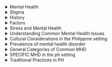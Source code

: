 <details>
   <summary>Mental Health</summary>

# Mental Health

**RA 11036 Mental Health Act of the Philippines**
- The state commits itself to promoting the well being of people by ensuring that Mental health is:
  - **Valued**
  - **Promoted**
  - **Protected**
  - Mental conditions are **treated and prevented**
- Service are free from coercion and accountable to the service users.
- people affected are able to exercise the full range of human rights and participate fully in society adn at work free from stigmazation and discrimination

### Importance of Mental Health

> Mental and Physical health are equally important components of overall health
>
> plays a crucial role in relationships
>
> affects the quality of life

### What happens if we neglect our mental health
- Chronic physical health issues
- Instability in your daily life
- **Incarceration** - prison
- Suicide

### Common mental health issues in PH
- Major depressive disorder
- Anxiety
- Substance Use
</details>

<details>
   <summary>Stigma</summary>

   # Stigma on mental Health

**MISCONCEPTIONS, DISCRIMINATIONS, MISUNDERSTANDING**

- Involves **negative attitudes/discrimination** against someone based on a disgusting characteristics such as a mental illness, health condition/disability
- **Social Stigmas**
  - can be related to other characteristics like **gender, sexuality, race, religion, and culture**
- lack of awarenes -> **misunderstandings, misinterpretations** regarding mental health
- can affect people with  mental illness
</details>

<details>
   <summary>History</summary>

   # History of Stigma
   - **Ancient Beliefs**
     - In ancient civilizations, mental illnesses were of then attributed to supernatural cause such as possession by evil spirits
   - **Medieval Views**
     - in middle ages MI was often associated with **Demon possession/moral weakness**
   - **Asylums and institutionalization**
   - **Media Portrayals**
     - Erronoeus media portrayal regarding mental illnesses/challenges.
   - **Stigmatizing Language**
   - **Cultural Factors**
     - influenced perceptions of mental health.
</details>

<details>

   <summary>Factors</summary>

   # Protective Factors
   > Characteristices that enhance an individual's ability to cope with stress; reducing development of mental health problems.

   - **Stable Family Environment**
   - **Access to education and Resources**
   - **Healthy Lifestyle Choices**
   - **Strong Problem-Solving Skills**

   # Risk Factors
   > Factors that increase the likelihood of a persond eveloping mental health disorders/ experiencing psychological distress.
   
   - **Genetic Predisposition**
   - **Traumatic Experiences**
   - **Chronic Stress**
   - **Substance Abuse**
   - **Social isolation**
   - **Chronic Medical Conditions**
   - **Major Life Changes**
   - **Poverty and Socioeconomic Disadvantage**
</details>


<details>

<summary> Stress and Mental Health</summary>

# Stress and Mental Health

## Stress
   > A natural and **physiological response** that occurs when an individual perceies a threat, challenge, or demand in their environment

   > It is the body's way of **preparing to cope with a potentially difficult/dangerous situation.**

**Two main types**
  - Acute Stress (short term)
    - triggered by specific event
  - Chronic Stress (long term)
    - result from ongoing challenges

### Symptoms

| Physical                     | Psychological                         |
| ---                          | ---                                   |
| Increase heart rate & bp     | Anxiety & worry                       |
| Muscle Tension & pain        | Irritability / mood swings            |
| Digestive Problems           | Difficulty concentrating              |
| Fatigue                      | Changes in appetite (eats more/less)  |
| Sleep disturbances           | Racing thoughts                       |
| Headaches                    | Depression/ feelings of sadness       |
| Weakened immune system       |                                       |

## Sources of Stress
   - Life Events
   - Daily hassles
     - Academics
     - Job pressure
     - Money and financial worries
   - Family and interpersonal stress
   - Time pressure and overload
   - Anger
   - Trauma
   - Societal issues
   - Burnout

# Burnout 
  > **Chronic physical and emotional exhaustion** that is often accompanied by a sense of **reduced accomplishment and detachment form work/other responsibilities**

## types of burnout
  1. Work related
     - **Overload burnout**- excessive work load
     - **Neglect burnout** - emotionally detached
     - **Frenectic burnout** - pushes beyond the limit
     - **Under-challenged** - bored 
     - **Worn out** - in their roles for an extended period
  2. Others
     - **Academic** - acad pressure
     - **Caregiver** - provides care
     - **Parental** - parenting becomes excessive
     - **Creative** - creatively block
     - **Relationship** - emotionally drained with interpersonal relationship

  # Stress Diathesis Model
  > Psychological theory that aims to **explain how mental disorders** develop as a result of the **interplay between biological or genetic predispositions**
  > (diathesis) and evironmental stressors

</details>
<details>
<summary>Understanding Common Mental Health Issues </summary>

# Mental health disorders
> significant disturbances in an individuals thoughts, emotions, behavior

## Mental Health issues/Problems
> Less severe difficulties -> temporary

### Why do we need to address MHD?

**This can affect some of the ff negatively**
1. Individual well being
2. Physical health
3. Social and interpersonal relationships
4. Academic and occupational success
5. Public Safety
6. Economic impact
7. Prevention of suicidal behavior
8. Reducing stigma
9. Long term positive outcomes
10. Global impact - statistics
</details>

<details>
  <Summary> Cultural Considerations in the Philippine setting</Summary>

  1. **Strong Family & Community ties**
     > Relied upon for emotional support
  2. **Hiya (shame) / pakikisama (harmony)**
     > **Hiya** - Embarrassment from being open
     >
     > **Pakikisama** - maintaining harmonious relationship
  3. **Stigma surrounding mental health**
     > Barrier to seeking help
  4. **Cultural Beliefs**
     > _usog/kulam_ - influence how MH is interpreted
  5. **Religion and spirituality**
     > Source of solace & support
  6. **Colonial influence**
  7. **Economic and sociopolitical factors**
     > Poverty & Political instability
  8. **Access to mental health services**
     > Limited
  9. **Language and dialects**
      > affects communication
  10. **Resilience and bayanihan spirit**
      > helping one another can promote mental health
</details>

<details>
  <summary>Prevalence of mental health disorder</summary>

  ## Prevalence
  > The total number of individuals in a population who have a disease/health condition at a specific period of time
> 
> Percentage of a population

  1. **General Prevalence**
     > 3.3m living with MHD
  2. **Specific diorders**
     > Depression, anxiety, subtance use
  3. **Youth mental health**
     > 3/10 -> depressive symptoms

     > 7/10 -> anxiety related
  4. **Suicidal behavior**
     > PH has the highest suicidal rates in Southeast Asia -> among students
</details>

<details>
  <summary>General Categories of Common MHD</summary>

  ### Mood Disorders
  1. **Major Depressive disorder** - Persistent feelings of sadness
  2. **Bipolar disorder** - mood swings (depressive/manic episodes)
     
  ### Anxiety Disorder
  1. **Generalized Anxiety Disorder** - uncontrollable worry about everyday events
  2. **Panic Disorder** - unexpected panic attacks
  3. **Social Anciety Disorder** - Social phobia / avoidance of social situations

**Grounding Technique**
1. Breathing
2. 5 -> SEE
3. 4 -> TOUCH
4. 3 -> HEAR
5. 2 -> SMELL
6. 1 -> TASTE

  ### Substance Use Disorders
  1. **Alcohol use disorder** - inability to control alcohol
  2. **Drug use disorder**

  ### Psychotic Disorder
  1. **Schizophrenia**
     - disruptions in thinking, perception, emotions, and behavior
     - hallucinations & delusions
    
  ### Eating disorder
  1. **Anorexia Nervosa** - extreme fear of getting weight
  2. **Bulimia Nervosa** - binge eating then purging
  3. **PICA** - inedible eating
</details>

<details>

  <summary>SPECIFIC MHD in the ph setting</summary>
  
## In the PH

1. **Koro** - genetalia retracing
2. **Ataque de Nervios** - outbursts of emotion
3. **Susto** - emotional & physical distress fright/traumatic experience
4. **Kulam** - witchcraft/sorcery
5. **Lamig** - "cold"/negative energy
6. **Gayuma** - love potion
7. **Bati** - evil eye / envy
8. **Bangungot** - nightmare

## Various Parts of the world

1. **Susto**
2. **Hwa Byung** - repressed anger/stress
3. **Taijin Kyufusho** (japanese) - extreme fear of offending / embarrassing one's looks
4. **Dhat Syndrome** (india) - loss of semen
5. **Khyal Cap** (cambodian) - excessive wind entering the body
6. **Nervios** (latinx) - emotional distress linked to stressors
7. **Shemjing Shuairuo** (Chinese) - overwork/stress -> societal expectations
8. **Mal de Ojo** (latin american) - evil eye
9. **Windigo Psychosis** (Indigenous communities in NA) - fear of becoming a cannibalistic creature
</details>

<details>
<summary>Traditional Practices in PH</summary>

1. Hilot Alburalyo
2. Herbal Remedies
3. Faith and Spirituality
4. Tawas/Alum Crystals
5. Pagtatawas
6. Blessings and spiritual cleansing
7. Amulets and charms
8. Community support
</details>
